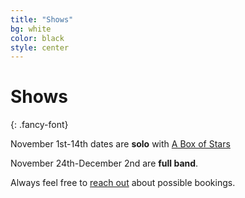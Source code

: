 ```yaml
---
title: "Shows"
bg: white
color: black
style: center
---
```


# Shows
{: .fancy-font} 

November 1st-14th dates are <strong>solo</strong> with [A Box of Stars](http://aboxofstars.bandcamp.com/)

November 24th-December 2nd are <strong>full band</strong>.

<script charset="utf-8" src="https://widget.bandsintown.com/main.min.js"></script><a class="bit-widget-initializer" data-artist-name="Jake McKelvie & the Countertops" data-display-local-dates="false" data-display-past-dates="true" data-auto-style="false" data-text-color="#111111" data-link-color="#290e35" data-popup-background-color="#FFFFFF" data-background-color="#ffffff" data-display-limit="15" data-link-text-color="#FFFFFF"></a>

Always feel free to [reach out](#contact) about possible bookings.
